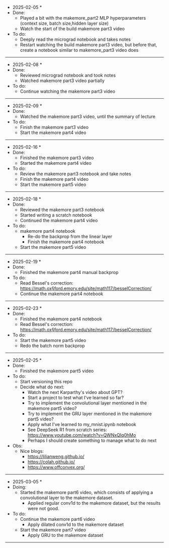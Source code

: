 * 2025-02-05 * 
* Done: 
    * Played a bit with the makemore_part2 MLP hyperparameters (context size, batch size,hidden layer size)
    * Watch the start of the build makemore part3 video
* To do:
    * Deeply read the micrograd notebook and takes notes
    * Restart watching the build makemore part3 video, but before that, create a notebook similar to makemore_part3 video does
----------------------------------------------------
* 2025-02-08 *
* Done:
    * Reviewed micrograd notebook and took notes
    * Watched makemore part3 video partially
* To do:
    * Continue watching the makemore part3 video
----------------------------------------------------
* 2025-02-09 *
* Done:
    * Watched the makemore part3 video, until the summary of lecture
* To do:
    * Finish the makemore part3 video
    * Start the makemore part4 video
----------------------------------------------------
* 2025-02-16 *
* Done:
    * Finished the makemore part3 video
    * Started the makemore part4 video
* To do:
    * Review the makemore part3 notebook and take notes
    * Finish the makemore part4 video
    * Start the makemore part5 video
----------------------------------------------------
* 2025-02-18 *
* Done:
    * Reviewed the makemore part3 notebook
    * Started writing a scratch notebook
    * Continued the makemore part4 video
* To do:
    * makemore part4 notebook
      * Re-do the backprop from the linear layer
      * Finish the makemore part4 notebook
    * Start the makemore part5 video
----------------------------------------------------
* 2025-02-19 *
* Done:
    * Finished the makemore part4 manual backprop
* To do:
    * Read Bessel's correction: https://math.ox§ford.emory.edu/site/math117/besselCorrection/
    * Continue the makemore part4 notebook
----------------------------------------------------
* 2025-02-23 *
* Done:
    * Finished the makemore part4 notebook
    * Read Bessel's correction: https://math.ox§ford.emory.edu/site/math117/besselCorrection/
* To do:
    * Start the makemore part5 video
    * Redo the batch norm backprop
----------------------------------------------------
* 2025-02-25 *
* Done:
    * Finished the makemore part5 video
* To do:
    * Start versioning this repo
    * Decide what do next:
      * Watch the next Karparthy's video about GPT?
      * Start a project to test what I've learned so far?
      * Try to implement the convolutional layer mentioned in the makemore part5 video?
      * Try to implement the GRU layer mentioned in the makemore part5 video?
      * Apply what I've learned to my_mnist.ipynb notebook
      * See DeepSeek R1 from scratch series: https://www.youtube.com/watch?v=QWNxQIq0hMo
      * Perhaps I should create something to manage what to do next
* Obs:
    * Nice blogs:
        * https://lilianweng.github.io/
        * https://colah.github.io/
        * https://www.offconvex.org/
----------------------------------------------------
* 2025-03-05 *
* Doing:
    * Started the makemore part6 video, which consists of applying a convolutional layer to the makemore dataset.
        * Applied regular conv1d to the makemore dataset, but the results were not good.
* To do:
    * Continue the makemore part6 video
       * Apply dilated conv1d to the makemore dataset
    * Start the makemore part7 video
       * Apply GRU to the makemore dataset
----------------------------------------------------